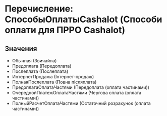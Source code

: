 ﻿# Перечисление: СпособыОплатыCashalot (Способи оплати для ПРРО Cashalot)

## Значения

- Обычная (Звичайна)
- Предоплата (Передоплата)
- Послеплата (Послеплата)
- ИнтернетПродажа (Інтернет-продаж)
- ПолнаяПослеплата (Повна післяплата)
- ПредоплатаОплатаЧастями (Передоплата (оплата частинами))
- ОчереднойПлатежОплатаЧастями (Чергова сплата (оплата частинами))
- ПолныйРасчетОплатаЧастями (Остаточний розрахунок (оплата частинами))

